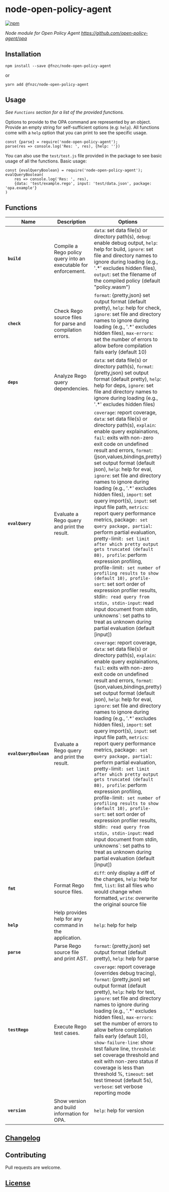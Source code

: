 # node-open-policy-agent

[![npm](https://img.shields.io/npm/v/@fnzc/node-open-policy-agent.svg)](https://www.npmjs.com/package/@fnzc/node-open-policy-agent)

_Node module for Open Policy Agent https://github.com/open-policy-agent/opa_

## Installation

```
npm install --save @fnzc/node-open-policy-agent
```
or
```
yarn add @fnzc/node-open-policy-agent
```

## Usage

_See `Functions` section for a list of the provided functions._

Options to provide to the OPA command are represented by an object. Provide an empty string for self-sufficient options (e.g: `help`).
All functions come with a `help` option that you can print to see the specific usage.

```
const {parse} = require('node-open-policy-agent');
parse(res => console.log('Res: ', res), {help: ''})
```

You can also use the `test/test.js` file provided in the package to see basic usage of all the functions.
Basic usage:

```
const {evalQueryBoolean} = require('node-open-policy-agent');
evalQueryBoolean(
    res => console.log('Res: ', res),
    {data: 'test/example.rego', input: 'test/data.json', package: 'opa.example'}
)
```

## Functions

| Name | Description | Options | OPA equivalent |
|---|---|---|---|
|**`build`**|Compile a Rego policy query into an executable for enforcement.|`data`: set data file(s) or directory path(s), `debug`: enable debug output, `help`: help for build, `ignore`: set file and directory names to ignore during loading (e.g., '.*' excludes hidden files), `output`: set the filename of the compiled policy (default "policy.wasm")|`opa build`|
|**`check`**|Check Rego source files for parse and compilation errors.|`format`: {pretty,json} set output format (default pretty), `help`: help for check, `ignore`: set file and directory names to ignore during loading (e.g., '.*' excludes hidden files), `max-errors`: set the number of errors to allow before compilation fails early (default 10)|`opa check`|
|**`deps`**|Analyze Rego query dependencies.|`data`: set data file(s) or directory path(s), `format`: {pretty,json} set output format (default pretty), `help`: help for deps, `ignore`: set file and directory names to ignore during loading (e.g., '.*' excludes hidden files)|`opa deps`|
|**`evalQuery`**|Evaluate a Rego query and print the result.|`coverage`: report coverage, `data`: set data file(s) or directory path(s), `explain`: enable query explainations, `fail`: exits with non-zero exit code on undefined result and errors, `format`: {json,values,bindings,pretty} set output format (default json), `help`: help for eval, `ignore`: set file and directory names to ignore during loading (e.g., '.*' excludes hidden files), `import`: set query import(s), `input`: set input file path, `metrics`: report query performance metrics, package`: set query package, partial`: perform partial evaluation, pretty-limit`: set limit after which pretty output gets truncated (default 80), profile`: perform expression profiling, profile-limit`: set number of profiling results to show (default 10), profile-sort`: set sort order of expression profiler results, stdin`: read query from stdin, stdin-input`: read input document from stdin, unknowns`: set paths to treat as unknown during partial evaluation (default [input])|`opa eval`|
|**`evalQueryBoolean`**|Evaluate a Rego query and print the result.|`coverage`: report coverage, `data`: set data file(s) or directory path(s), `explain`: enable query explainations, `fail`: exits with non-zero exit code on undefined result and errors, `format`: {json,values,bindings,pretty} set output format (default json), `help`: help for eval, `ignore`: set file and directory names to ignore during loading (e.g., '.*' excludes hidden files), `import`: set query import(s), `input`: set input file path, `metrics`: report query performance metrics, package`: set query package, partial`: perform partial evaluation, pretty-limit`: set limit after which pretty output gets truncated (default 80), profile`: perform expression profiling, profile-limit`: set number of profiling results to show (default 10), profile-sort`: set sort order of expression profiler results, stdin`: read query from stdin, stdin-input`: read input document from stdin, unknowns`: set paths to treat as unknown during partial evaluation (default [input])|`opa eval "data.[package].allow"`|
|**`fmt`**|Format Rego source files.|`diff`: only display a diff of the changes, `help`: help for fmt, `list`: list all files who would change when formatted, `write`: overwrite the original source file|`opa fmt`|
|**`help`**|Help provides help for any command in the application.|`help`: help for help|`opa help`|
|**`parse`**|Parse Rego source file and print AST.|`format`: {pretty,json} set output format (default pretty), `help`: help for parse|`opa parse`|
|**`testRego`**|Execute Rego test cases.|`coverage`: report coverage (overrides debug tracing), `format`: {pretty,json} set output format (default pretty), `help`: help for test, `ignore`: set file and directory names to ignore during loading (e.g., '.*' excludes hidden files), `max-errors`: set the number of errors to allow before compilation fails early (default 10), `show-failure-line`: show test failure line, `threshold`: set coverage threshold and exit with non-zero status if coverage is less than threshold %, `timeout`: set test timeout (default 5s), `verbose`: set verbose reporting mode|`opa test`|
|**`version`**|Show version and build information for OPA.|`help`: help for version|`opa version`|

## [Changelog](https://github.com/fnzc/node-open-policy-agent/blob/master/CHANGELOG.md)

## Contributing

Pull requests are welcome.

## [License](https://github.com/fnzc/node-open-policy-agent/blob/master/LICENSE)